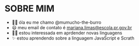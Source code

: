 # SOBRE MIM 
 
 - 🐱‍👤 óla eu me chamo @mumucho-the-burro
 - 😃 meu email de contato é mariana.limas@escola.pr.gov.br
 - 🐱‍💻 estou interessada em aprdender novas linguagens 
 - ✨ estou aprendendo sobre a linguagem JavaScript e Scrath
